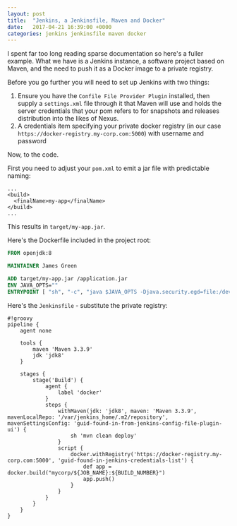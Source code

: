 ```yaml
---
layout: post
title:  "Jenkins, a Jenkinsfile, Maven and Docker"
date:   2017-04-21 16:39:00 +0000
categories: jenkins jenkinsfile maven docker
---
```


I spent far too long reading sparse documentation so here's a fuller example. What we have is a Jenkins instance,
a software project based on Maven, and the need to push it as a Docker image to a private registry.

Before you go further you will need to set up Jenkins with two things:

1. Ensure you have the `Confile File Provider Plugin` installed, then supply a `settings.xml` file through it that Maven will use and holds the server credentials that your pom refers to for snapshots and releases distribution into the likes of Nexus.
2. A credentials item specifying your private docker registry (in our case `https://docker-registry.my-corp.com:5000`) with username and password

Now, to the code.

First you need to adjust your `pom.xml` to emit a jar file with predictable naming:

```
...
<build>
  <finalName>my-app</finalName>
</build>
...
```

This results in `target/my-app.jar`.

Here's the Dockerfile included in the project root:

```dockerfile
FROM openjdk:8

MAINTAINER James Green

ADD target/my-app.jar /application.jar
ENV JAVA_OPTS=""
ENTRYPOINT [ "sh", "-c", "java $JAVA_OPTS -Djava.security.egd=file:/dev/./urandom -jar /application.jar" ]
```

Here's the `Jenkinsfile` - substitute the private registry:

```Jenkinsfile
#!groovy
pipeline {
    agent none

    tools {
        maven 'Maven 3.3.9'
        jdk 'jdk8'
    }

    stages {
        stage('Build') {
            agent {
                label 'docker'
            }
            steps {
                withMaven(jdk: 'jdk8', maven: 'Maven 3.3.9', mavenLocalRepo: '/var/jenkins_home/.m2/repository', mavenSettingsConfig: 'guid-found-in-from-jenkins-config-file-plugin-ui') {
                    sh 'mvn clean deploy'
                }
                script {
                    docker.withRegistry('https://docker-registry.my-corp.com:5000', 'guid-found-in-jenkins-credentials-list') {
                        def app = docker.build("mycorp/${JOB_NAME}:${BUILD_NUMBER}")
                        app.push()
                    }
                }
            }
        }
    }
}
```
